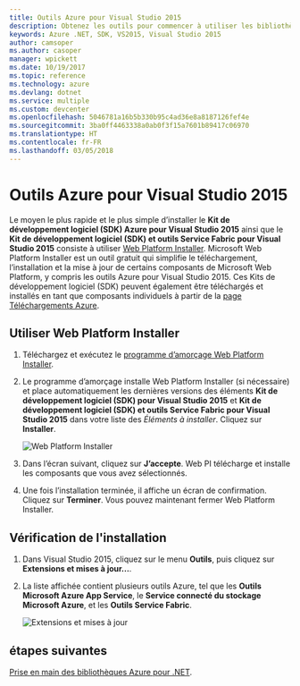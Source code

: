 ```yaml
---
title: Outils Azure pour Visual Studio 2015
description: Obtenez les outils pour commencer à utiliser les bibliothèques Azure .NET à partir de Visual Studio 2015.
keywords: Azure .NET, SDK, VS2015, Visual Studio 2015
author: camsoper
ms.author: casoper
manager: wpickett
ms.date: 10/19/2017
ms.topic: reference
ms.technology: azure
ms.devlang: dotnet
ms.service: multiple
ms.custom: devcenter
ms.openlocfilehash: 5046781a16b5b330b95c4ad36e8a8187126fef4e
ms.sourcegitcommit: 3ba0ff4463338a0ab0f3f15a7601b89417c06970
ms.translationtype: HT
ms.contentlocale: fr-FR
ms.lasthandoff: 03/05/2018
---
```

# <a name="azure-tools-for-visual-studio-2015"></a>Outils Azure pour Visual Studio 2015

Le moyen le plus rapide et le plus simple d’installer le **Kit de développement logiciel (SDK) Azure pour Visual Studio 2015** ainsi que le **Kit de développement logiciel (SDK) et outils Service Fabric pour Visual Studio 2015** consiste à utiliser [Web Platform Installer](https://www.microsoft.com/web/downloads/platform.aspx).  Microsoft Web Platform Installer est un outil gratuit qui simplifie le téléchargement, l’installation et la mise à jour de certains composants de Microsoft Web Platform, y compris les outils Azure pour Visual Studio 2015.  Ces Kits de développement logiciel (SDK) peuvent également être téléchargés et installés en tant que composants individuels à partir de la [page Téléchargements Azure](https://azure.microsoft.com/downloads/). 

## <a name="using-the-web-platform-installer"></a>Utiliser Web Platform Installer

1. Téléchargez et exécutez le [programme d’amorçage Web Platform Installer](https://www.microsoft.com/web/handlers/webpi.ashx?command=getinstallerredirect&appid=VWDOrVs2015AzurePack;MicrosoftAzure-ServiceFabric-VS2015).  

2. Le programme d’amorçage installe Web Platform Installer (si nécessaire) et place automatiquement les dernières versions des éléments **Kit de développement logiciel (SDK) pour Visual Studio 2015** et **Kit de développement logiciel (SDK) et outils Service Fabric pour Visual Studio 2015** dans votre liste des *Éléments à installer*.  Cliquez sur **Installer**.

    ![Web Platform Installer](media/dotnet-sdk-vs2015-install/webpi.png)

3. Dans l’écran suivant, cliquez sur **J’accepte**.  Web PI télécharge et installe les composants que vous avez sélectionnés.

4. Une fois l’installation terminée, il affiche un écran de confirmation.  Cliquez sur **Terminer**.  Vous pouvez maintenant fermer Web Platform Installer.

## <a name="verifying-the-installation"></a>Vérification de l'installation

1. Dans Visual Studio 2015, cliquez sur le menu **Outils**, puis cliquez sur **Extensions et mises à jour...**.

2. La liste affichée contient plusieurs outils Azure, tel que les **Outils Microsoft Azure App Service**, le **Service connecté du stockage Microsoft Azure**, et les **Outils Service Fabric**.

    ![Extensions et mises à jour](media\dotnet-sdk-vs2015-install\ext-tools.png)

## <a name="next-steps"></a>étapes suivantes

[Prise en main des bibliothèques Azure pour .NET](dotnet-sdk-azure-get-started.md).
